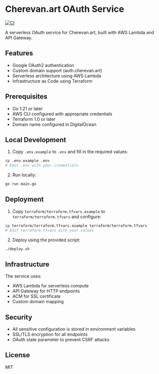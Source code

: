 # Cherevan.art OAuth Service

[![CI](https://github.com/spolischook/cherevan.art_auth/actions/workflows/ci.yml/badge.svg)](https://github.com/spolischook/cherevan.art_auth/actions/workflows/ci.yml)

A serverless OAuth service for Cherevan.art, built with AWS Lambda and API Gateway.

## Features

- Google OAuth2 authentication
- Custom domain support (auth.cherevan.art)
- Serverless architecture using AWS Lambda
- Infrastructure as Code using Terraform

## Prerequisites

- Go 1.21 or later
- AWS CLI configured with appropriate credentials
- Terraform 1.0 or later
- Domain name configured in DigitalOcean

## Local Development

1. Copy `.env.example` to `.env` and fill in the required values:
```bash
cp .env.example .env
# Edit .env with your credentials
```

2. Run locally:
```bash
go run main.go
```

## Deployment

1. Copy `terraform/terraform.tfvars.example` to `terraform/terraform.tfvars` and configure:
```bash
cp terraform/terraform.tfvars.example terraform/terraform.tfvars
# Edit terraform.tfvars with your values
```

2. Deploy using the provided script:
```bash
./deploy.sh
```

## Infrastructure

The service uses:
- AWS Lambda for serverless compute
- API Gateway for HTTP endpoints
- ACM for SSL certificate
- Custom domain mapping

## Security

- All sensitive configuration is stored in environment variables
- SSL/TLS encryption for all endpoints
- OAuth state parameter to prevent CSRF attacks

## License

MIT
